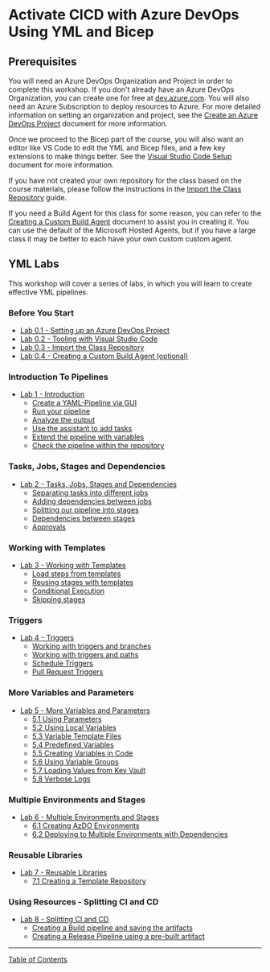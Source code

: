 # Activate CICD with Azure DevOps Using YML and Bicep

## Prerequisites

You will need an Azure DevOps Organization and Project in order to complete this workshop. If you don't already have an Azure DevOps Organization, you can create one for free at [dev.azure.com](http://dev.azure.com). You will also need an Azure Subscription to deploy resources to Azure.  For more detailed information on setting an organization and project, see the [Create an Azure DevOps Project](../setup/1-Create-Azdo-Project.md) document for more information.

Once we proceed to the Bicep part of the course, you will also want an editor like VS Code to edit the YML and Bicep files, and a few key extensions to make things better. See the [Visual Studio Code Setup](../setup//3-Visual-Studio-Code.md) document for more information.

If you have not created your own repository for the class based on the course materials, please follow the instructions in the [Import the Class Repository](../setup/4-clone-Repo.md) guide.

If you need a Build Agent for this class for some reason, you can refer to the [Creating a Custom Build Agent](../build-agents/desktop-runner/readme.md) document to assist you in creating it. You can use the default of the Microsoft Hosted Agents, but if you have a large class it may be better to each have your own custom custom agent.

## YML Labs

This workshop will cover a series of labs, in which you will learn to create effective YML pipelines.

### Before You Start

* [Lab 0.1 - Setting up an Azure DevOps Project](../setup/1-Create-Azdo-Project.md)
* [Lab 0.2 - Tooling with Visual Studio Code](../setup/3-Visual-Studio-Code.md)
* [Lab 0.3 - Import the Class Repository](../setup/4-clone-Repo.md)
* [Lab 0.4 - Creating a Custom Build Agent (optional)](../build-agents/desktop-runner/readme.md)

### Introduction To Pipelines

* [Lab 1 - Introduction](./01_Starter/readme.md)
  * [Create a YAML-Pipeline via GUI](./01_Starter/readme.md#exercise-11-create-a-yaml-pipeline-via-gui)
  * [Run your pipeline](./01_Starter/readme.md#exercise-12-run-your-pipeline)
  * [Analyze the output](./01_Starter/readme.md#exercise-13-analyze-the-output)
  * [Use the assistant to add tasks](./01_Starter/readme.md#exercise-14-use-the-assistant-to-add-tasks)
  * [Extend the pipeline with variables](./01_Starter/readme.md#exercise-15-extend-your-pipeline-with-variables)
  * [Check the pipeline within the repository](./01_Starter/readme.md#exercise-16-check-the-pipeline-within-your-repository)

### Tasks, Jobs, Stages and Dependencies
  
* [Lab 2 - Tasks, Jobs, Stages and Dependencies](./02_Stages/readme.md)
  * [Separating tasks into different jobs](./02_Stages/readme.md#exercise-21-separating-tasks-into-different-jobs)
  * [Adding dependencies between jobs](./02_Stages/readme.md#exercise-22-adding-dependencies-between-jobs)
  * [Splitting our pipeline into stages](./02_Stages/readme.md#exercise-23-splitting-our-pipeline-into-stages)
  * [Dependencies between stages](./02_Stages/readme.md#exercise-24-adding-dependencies-between-jobs-and-stages)
  * [Approvals](./02_Stages/readme.md#exercise-25-approvals)

### Working with Templates

* [Lab 3 - Working with Templates](./03_Templates/readme.md)
  * [Load steps from templates](./03_Templates/readme.md#exercise-31-load-steps-from-templates)
  * [Reusing stages with templates](./03_Templates/readme.md#exercise-32-reusing-stages-with-templates)
  * [Conditional Execution](./03_Templates/readme.md#exercise-33-conditions)
  * [Skipping stages](labs/lab3/lab3.md#exercise-34-skipping-stages)

### Triggers
  
* [Lab 4 - Triggers](./04_Triggers/readme.md)
  * [Working with triggers and branches](./04_Triggers/readme.md#exercise-4-1-working-with-triggers-and-branches)
  * [Working with triggers and paths](./04_Triggers/readme.md#exercise-42-working-with-triggers-and-path)
  * [Schedule Triggers](./04_Triggers/readme.md#exercise-43-scheduled-trigger)
  * [Pull Request Triggers](./04_Triggers/readme.md#exercise-44-pull-request-triggers)

### More Variables and Parameters

* [Lab 5 - More Variables and Parameters](./05_Variables/readme.md)
  * [5.1 Using Parameters](./05_Variables/readme.md#exercise-51-using-parameters)
  * [5.2 Using Local Variables](./05_Variables/readme.md#exercise-52-local-variables)
  * [5.3 Variable Template Files](./05_Variables/readme.md#exercise-53-variable-template-files)
  * [5.4 Predefined Variables](./05_Variables/readme.md#exercise-54-predefined-variables)
  * [5.5 Creating Variables in Code](./05_Variables/readme.md#exercise-55-creating-variables-in-code)
  * [5.6 Using Variable Groups](./05_Variables/readme.md#exercise-56-using-variable-groups)
  * [5.7 Loading Values from Key Vault](./05_Variables/readme.md#exercise-57-loading-values-from-key-vault)
  * [5.8 Verbose Logs](./05_Variables/readme.md#exercise-58-verbose-logs)

### Multiple Environments and Stages

* [Lab 6 - Multiple Environments and Stages](./06_Environments/readme.md)
  * [6.1 Creating AzDO Environments](./06_Environments/readme.md#exercise-61-creating-azdo-environments)
  * [6.2 Deploying to Multiple Environments with Dependencies](./06_Environments/readme.md#exercise-62-deploying-to-multiple-environments-with-dependencies)

### Reusable Libraries

* [Lab 7 - Reusable Libraries](./07_TemplateRepository/readme.md)
  * [7.1 Creating a Template Repository](./07_TemplateRepository/readme.md#exercise-71-creating-a-template-repository)

### Using Resources - Splitting CI and CD

* [Lab 8 - Splitting CI and CD](./08_Split_CI_CD/readme.md)
  * [Creating a Build pipeline and saving the artifacts](./08_Split_CI_CD/readme.md#exercise-81-build-pipelines-and-artifacts)
  * [Creating a Release Pipeline using a pre-built artifact](./08_Split_CI_CD/readme.md#exercise-82-working-with-build-artifacts)

---

[Table of Contents](../../readme.md)